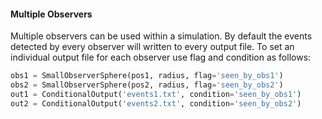 #### Multiple Observers

Multiple observers can be used within a simulation. By default the events detected by every observer will written to every output file. To set an individual output file for each observer use flag and condition as follows:

```python
obs1 = SmallObserverSphere(pos1, radius, flag='seen_by_obs1')
obs2 = SmallObserverSphere(pos2, radius, flag='seen_by_obs2')
out1 = ConditionalOutput('events1.txt', condition='seen_by_obs1')
out2 = ConditionalOutput('events2.txt', condition='seen_by_obs2')
```